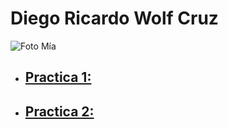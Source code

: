 # Diego Ricardo Wolf Cruz

![Foto Mía](https://scontent.fmex2-2.fna.fbcdn.net/v/t39.30808-6/303429096_2228142677355246_5077615512543719256_n.jpg?_nc_cat=100&ccb=1-7&_nc_sid=6ee11a&_nc_eui2=AeGZEm0UNbQHYX_Z31EOtfrISvVqkiv8hzlK9WqSK_yHOVVFWoAUE48aiRgN4mLaHzgzBTy80B1-a7SaB_bA6vis&_nc_ohc=2zdX3o5yBYkQ7kNvgFCqXyp&_nc_oc=AdhSpP3SNgu11Pr1VJ-MEauJbaN6AQ-ycKw9ZQc9JPgIE--7op6lrJFNFBOT8_sazvvvIVpAbEmebTpYr4Kixju1&_nc_zt=23&_nc_ht=scontent.fmex2-2.fna&_nc_gid=AY5wIfzQ51rxx1e3_81fDSP&oh=00_AYDMEpO2S5y7O--tTUujaXoaK5DKsiX8i-5V0C5_dbXcMg&oe=67BAB1A1)

- ## [Practica 1:](Practica1.md)
- ## [Practica 2:](Practica2.md)